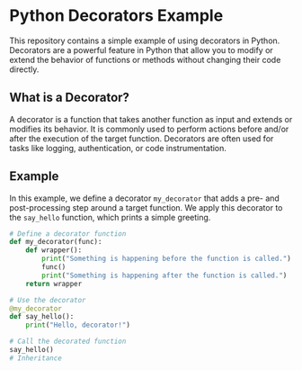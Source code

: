 # Python Decorators Example

This repository contains a simple example of using decorators in Python. Decorators are a powerful feature in Python that allow you to modify or extend the behavior of functions or methods without changing their code directly.

## What is a Decorator?

A decorator is a function that takes another function as input and extends or modifies its behavior. It is commonly used to perform actions before and/or after the execution of the target function. Decorators are often used for tasks like logging, authentication, or code instrumentation.

## Example

In this example, we define a decorator `my_decorator` that adds a pre- and post-processing step around a target function. We apply this decorator to the `say_hello` function, which prints a simple greeting.

```python
# Define a decorator function
def my_decorator(func):
    def wrapper():
        print("Something is happening before the function is called.")
        func()
        print("Something is happening after the function is called.")
    return wrapper

# Use the decorator
@my_decorator
def say_hello():
    print("Hello, decorator!")

# Call the decorated function
say_hello()
# Inheritance
